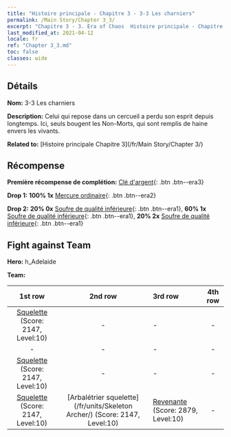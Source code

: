 ```yaml
---
title: "Histoire principale - Chapitre 3 - 3-3 Les charniers"
permalink: /Main Story/Chapter 3_3/
excerpt: "Chapitre 3 - 3. Era of Chaos  Histoire principale - Chapitre 3_3. 3-3 Les charniers"
last_modified_at: 2021-04-12
locale: fr
ref: "Chapter 3_3.md"
toc: false
classes: wide
---
```


## Détails

 **Nom:** 3-3 Les charniers

 **Description:** Celui qui repose dans un cercueil a perdu son esprit depuis longtemps. Ici, seuls bougent les Non-Morts, qui sont remplis de haine envers les vivants.

 **Related to:** [Histoire principale Chapitre 3](/fr/Main Story/Chapter 3/)

## Récompense

 **Première récompense de complétion:** [Clé d'argent](/fr/Items/con_693/){: .btn .btn--era3}

 **Drop 1:** **100% 1x** [Mercure ordinaire](/fr/Items/mat_8/){: .btn .btn--era2}

 **Drop 2:** **20% 0x** [Soufre de qualité inférieure](/fr/Items/mat_3/){: .btn .btn--era1}, **60% 1x** [Soufre de qualité inférieure](/fr/Items/mat_3/){: .btn .btn--era1}, **20% 2x** [Soufre de qualité inférieure](/fr/Items/mat_3/){: .btn .btn--era1}


## Fight against Team
 **Hero:** h_Adelaide

 **Team:**


  | 1st row | 2nd row | 3rd row | 4th row |
  |:----:|:----:|:----|:----:|
  | [Squelette](/fr/units/Skeleton/) (Score: 2147, Level:10)  | - | - | - |
  | - | - | - | - |
  | [Squelette](/fr/units/Skeleton/) (Score: 2147, Level:10)  | - | - | - |
  | [Squelette](/fr/units/Skeleton/) (Score: 2147, Level:10)  | [Arbalétrier squelette](/fr/units/Skeleton Archer/) (Score: 2147, Level:10)  | [Revenante](/fr/units/Wight/) (Score: 2879, Level:10)  | - |


